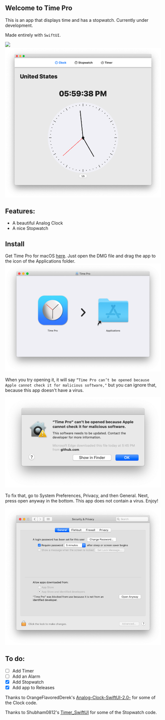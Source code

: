 ## Welcome to Time Pro

This is an app that displays time and has a stopwatch. Currently under development.

Made entirely with `SwiftUI`.

<img src="https://user-images.githubusercontent.com/70856845/95815700-1a5e8680-0cd2-11eb-9d41-bf47de1d6e5e.png)
" width="256">
<img src="https://github.com/savagegod22/Time-Pro/blob/gh-pages/Images-For-Time-Pro/Clock.png" width="512"> 

## Features:
* A beautiful Analog Clock
* A nice Stopwatch

Install
-
Get Time Pro for macOS [here](https://github.com/savagegod22/Time-Pro/releases). Just open the DMG file and drag the app to the icon of the Applications folder.
<img src="https://github.com/savagegod22/Time-Pro/blob/gh-pages/Images-For-Time-Pro/DMG.png" width="512">

When you try opening it, it will say `“Time Pro can’t be opened because Apple cannot check it for malicious software,"` but you can ignore that, because this app doesn't have a virus.

![Pop-up](https://github.com/savagegod22/Time-Pro/blob/gh-pages/Images-For-Time-Pro/Pop-up.png)

To fix that, go to System Preferences, Privacy, and then General. Next, press open anyway in the bottom. This app does not contain a virus. Enjoy!

![System Preferences](https://github.com/savagegod22/Time-Pro/blob/gh-pages/Images-For-Time-Pro/Settings.png)



## To do:
- [ ] Add Timer
- [ ] Add an Alarm
- [x] Add Stopwatch
- [x] Add app to Releases

Thanks to OrangeFlavoredDerek's [Analog-Clock-SwiftUI-2.0-](https://github.com/OrangeFlavoredDerek/Analog-Clock-SwiftUI-2.0-) for some of the Clock code.

Thanks to Shubham0812's [Timer_SwiftUI](https://github.com/OrangeFlavoredDerek/Analog-Clock-SwiftUI-2.0-) for some of the Stopwatch code.
